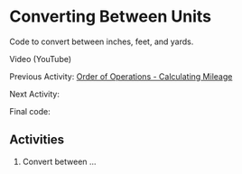 # Converting Between Units

Code to convert between inches, feet, and yards.

Video (YouTube)

Previous Activity: [Order of Operations - Calculating Mileage](https://github.com/teachintech90/math.code/blob/main/Scratch/002-Order-Of-Operations/README.md)

Next Activity:

Final code:

## Activities

1. Convert between ...
